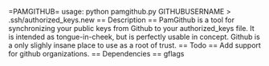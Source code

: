 =PAMGITHUB=
usage: python pamgithub.py GITHUBUSERNAME > .ssh/authorized\_keys.new
== Description ==
PamGithub is a tool for synchronizing your public keys from Github to your authorized\_keys file. It is intended as tongue-in-cheek, but is perfectly usable in concept. Github is a only slighly insane place to use as a root of trust.
== Todo ==
Add support for github organizations.
== Dependencies ==
gflags
